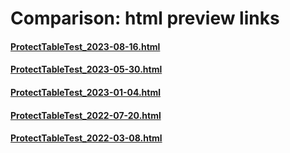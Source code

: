 # Comparison: html preview links 

#### [ProtectTableTest_2023-08-16.html](https://htmlpreview.github.io/?https://github.com/statisticsnorway/easySdcTable/blob/master/comparison/ProtectTableTest_2023-08-16.html)

#### [ProtectTableTest_2023-05-30.html](https://htmlpreview.github.io/?https://github.com/statisticsnorway/easySdcTable/blob/master/comparison/ProtectTableTest_2023-05-30.html)

#### [ProtectTableTest_2023-01-04.html](https://htmlpreview.github.io/?https://github.com/statisticsnorway/easySdcTable/blob/master/comparison/ProtectTableTest_2023-01-04.html)

#### [ProtectTableTest_2022-07-20.html](https://htmlpreview.github.io/?https://github.com/statisticsnorway/easySdcTable/blob/master/comparison/ProtectTableTest_2022-07-20.html)

#### [ProtectTableTest_2022-03-08.html](https://htmlpreview.github.io/?https://github.com/statisticsnorway/easySdcTable/blob/master/comparison/ProtectTableTest_2022-03-08.html)


